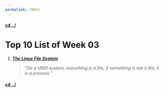 ```yaml
---
permalink: /W03/
---
```


#### [cd ../](../)

# Top 10 List of Week 03

1. [***The Linux File System***](https://tldp.org/LDP/intro-linux/html/sect_03_01.html)

   > *"On a UNIX system, everything is a file; if something is not a file, it is a process."*
   


#### [cd ../](../)
